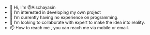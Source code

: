 - 👋 Hi, I’m @Aischayasin
- 👀 I’m interested in developing my own project
- 🌱 I’m currently having no experience on programming.
- 💞️ I’m looking to collaborate with expert to make the idea into reality.
- 📫 How to reach me , you can reach me via mobile or email.
<!---
Aischayasin/Aischayasin is a ✨ special ✨ repository because its `README.md` (this file) appears on your GitHub profile.
You can click the Preview link to take a look at your changes.
--->

